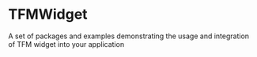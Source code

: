 # TFMWidget

A set of packages and examples demonstrating the usage and integration of TFM widget into your application